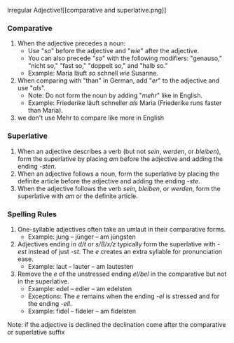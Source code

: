 Irregular Adjective![[comparative and superlative.png]]
### Comparative

1. When the adjective precedes a noun:
    - Use "_so_" before the adjective and "_wie_" after the adjective.
    - You can also precede "_so_" with the following modifiers: "genauso," "nicht so," "fast so," "doppelt so," and "halb so."
    - Example: Maria läuft _so_ schnell _wie_ Susanne.
2. When comparing with "than" in German, add "_er_" to the adjective and use "_als_".
    - Note: Do not form the noun by adding "_mehr_" like in English.
    - Example: Friederike läuft schneller _als_ Maria (Friederike runs faster than Maria).
3. we don't use Mehr to compare like more in English
### Superlative

1. When an adjective describes a verb (but not _sein_, _werden_, or _bleiben_), form the superlative by placing _am_ before the adjective and adding the ending _-sten_.
2. When an adjective follows a noun, form the superlative by placing the definite article before the adjective and adding the ending _-ste_.
3. When the adjective follows the verb _sein_, _bleiben_, or _werden_, form the superlative with _am_ or the definite article.

### Spelling Rules

1. One-syllable adjectives often take an umlaut in their comparative forms.
    - Example: jung – jünger – am jüngsten
2. Adjectives ending in _d/t_ or _s/ß/x/z_ typically form the superlative with _-est_ instead of just _-st_. The _e_ creates an extra syllable for pronunciation ease. 
    - Example: laut – lauter – am lautesten
4. Remove the _e_ of the unstressed ending _el/bel_ in the comparative but not in the superlative.
    - Example: edel – edler – am edelsten
    - Exceptions: The _e_ remains when the ending _-el_ is stressed and for the ending _-ell_.
    - Example: fidel – fideler – am fidelsten

Note: if the adjective is declined the declination come after the comparative or superlative suffix 